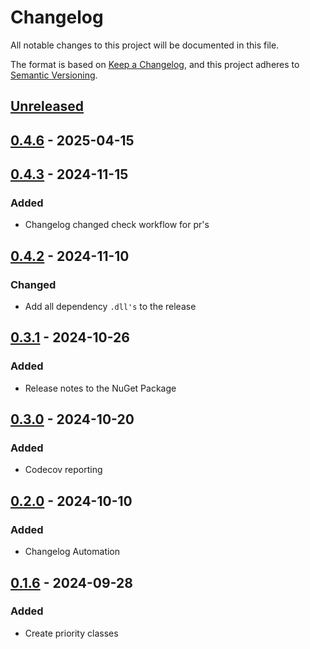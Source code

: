 # Changelog

All notable changes to this project will be documented in this file.

The format is based on [Keep a Changelog](https://keepachangelog.com/en/1.1.0/),
and this project adheres to [Semantic Versioning](https://semver.org/spec/v2.0.0.html).

## [Unreleased]

## [0.4.6] - 2025-04-15

## [0.4.3] - 2024-11-15

### Added

- Changelog changed check workflow for pr's

## [0.4.2] - 2024-11-10

### Changed

- Add all dependency `.dll's` to the release

## [0.3.1] - 2024-10-26

### Added

- Release notes to the NuGet Package

## [0.3.0] - 2024-10-20

### Added

- Codecov reporting

## [0.2.0] - 2024-10-10

### Added

- Changelog Automation

## [0.1.6] - 2024-09-28

### Added

- Create priority classes

[Unreleased]: https://github.com/TJC-Tools/TJC.Priority/compare/v0.4.6...HEAD

[0.4.6]: https://github.com/TJC-Tools/TJC.Priority/compare/v0.4.5...v0.4.6

[0.4.5]: https://github.com/TJC-Tools/TJC.Priority/compare/v0.4.4...v0.4.5

[0.4.4]: https://github.com/TJC-Tools/TJC.Priority/compare/v0.4.3...v0.4.4

[0.4.3]: https://github.com/TJC-Tools/TJC.Priority/compare/v0.4.2...v0.4.3

[0.4.2]: https://github.com/TJC-Tools/TJC.Priority/compare/v0.4.1...v0.4.2

[0.4.1]: https://github.com/TJC-Tools/TJC.Priority/compare/v0.4.0...v0.4.1

[0.4.0]: https://github.com/TJC-Tools/TJC.Priority/compare/v0.3.1...v0.4.0

[0.3.1]: https://github.com/TJC-Tools/TJC.Priority/compare/v0.3.0...v0.3.1

[0.3.0]: https://github.com/TJC-Tools/TJC.Priority/compare/v0.2.2...v0.3.0

[0.2.2]: https://github.com/TJC-Tools/TJC.Priority/compare/v0.2.1...v0.2.2

[0.2.1]: https://github.com/TJC-Tools/TJC.Priority/compare/v0.2.0...v0.2.1

[0.2.0]: https://github.com/TJC-Tools/TJC.Priority/compare/v0.1.6...v0.2.0

[0.1.6]: https://github.com/TJC-Tools/TJC.Priority/releases/tag/v0.1.6
